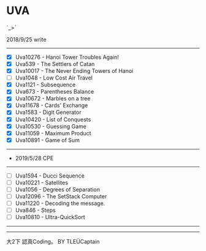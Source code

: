 # UVA

ˊ_>ˋ

2018/9/25 write



-------------------------------------------------------------------
* [x] Uva10276 - Hanoi Tower Troubles Again!
* [x] Uva539 - The Settlers of Catan
* [x] Uva10017 - The Never Ending Towers of Hanoi
* [ ] Uva1048 - Low Cost Air Travel
* [x] Uva1121 - Subsequence
* [x] Uva673 - Parentheses Balance
* [x] Uva10672 - Marbles on a tree
* [x] Uva11678 - Cards' Exchange
* [x] Uva1583 - Digit Generator
* [x] Uva10420 - List of Conquests
* [x] Uva10530 - Guessing Game
* [x] Uva11059 - Maximum Product
* [x] Uva10891 - Game of Sum
************
* 2019/5/28 CPE 
************
* [ ] Uva1594 - Ducci Sequence
* [ ] Uva10221 - Satellites
* [ ] Uva1056 - Degrees of Separation
* [ ] Uva12096 - The SetStack Computer
* [ ] Uva11220 - Decoding the message.
* [ ] Uva846 - Steps
* [ ] Uva10810 - Ultra-QuickSort
---------------
-------------------------------------------------------------------
大2下 認真Coding。
                                             BY TLEÜCaptain
